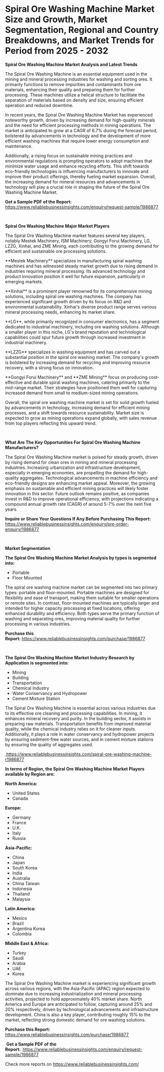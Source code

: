<p><h1>Spiral Ore Washing Machine Market Size and Growth, Market Segmentation, Regional and Country Breakdowns, and Market Trends for Period from 2025 -  2032</h1></p><p><strong>Spiral Ore Washing Machine Market Analysis and Latest Trends</strong></p>
<p><p>The Spiral Ore Washing Machine is an essential equipment used in the mining and mineral processing industries for washing and sorting ores. It primarily functions to remove impurities and contaminants from ore materials, enhancing their quality and preparing them for further processing. These machines utilize a helical structure to facilitate the separation of materials based on density and size, ensuring efficient operation and reduced downtime.</p><p>In recent years, the Spiral Ore Washing Machine Market has experienced noteworthy growth, driven by increasing demand for high-quality minerals and the need for efficient processing methods in mining operations. The market is anticipated to grow at a CAGR of 6.7% during the forecast period, bolstered by advancements in technology and the development of more efficient washing machines that require lower energy consumption and maintenance. </p><p>Additionally, a rising focus on sustainable mining practices and environmental regulations is prompting operators to adopt machines that minimize water usage and enhance recycling efforts. This shift towards eco-friendly technologies is influencing manufacturers to innovate and improve their product offerings, thereby fueling market expansion. Overall, the increasing demand for mineral resources and advancements in technology will play a crucial role in shaping the future of the Spiral Ore Washing Machine Market.</p></p>
<p><strong>Get a Sample PDF of the Report:&nbsp;</strong> <a href="https://www.reliablebusinessinsights.com/enquiry/request-sample/1986877?utm_campaign=2748&utm_medium=2&utm_source=Github&utm_content=ia&utm_term=02032025&utm_id=spiral-ore-washing-machine">https://www.reliablebusinessinsights.com/enquiry/request-sample/1986877</a></p>
<p>&nbsp;</p>
<p><strong>Spiral Ore Washing Machine Major Market Players</strong></p>
<p><p>The Spiral Ore Washing Machine market features several key players, notably Mestek Machinery, ISM Machinery, Gongyi Forui Machinery, LG, LZZG, Xinhai, and ZME Mining, each contributing to the growing demand for efficient and sustainable ore processing solutions.</p><p>**Mestek Machinery** specializes in manufacturing spiral washing machines and has witnessed steady market growth due to rising demand in industries requiring mineral processing. Its advanced technology and product innovation position it well for future expansion, particularly in emerging markets.</p><p>**Xinhai** is a prominent player renowned for its comprehensive mining solutions, including spiral ore washing machines. The company has experienced significant growth driven by its focus on R&D and environmental sustainability. Xinhai's diverse product range serves various mineral processing needs, enhancing its market share.</p><p>**LG**, while primarily recognized in consumer electronics, has a segment dedicated to industrial machinery, including ore washing solutions. Although a smaller player in this niche, LG's brand reputation and technological capabilities could spur future growth through increased investment in industrial machinery.</p><p>**LZZG** specializes in washing equipment and has carved out a substantial position in the spiral ore washing market. The company's growth is bolstered by increasing demand for recycling and improving resource recovery, with a strong focus on innovation.</p><p>**Gongyi Forui Machinery** and **ZME Mining** focus on producing cost-effective and durable spiral washing machines, catering primarily to the mid-range market. Their strategies have positioned them well for capturing increased demand from small to medium-sized mining operations.</p><p>Overall, the spiral ore washing machine market is set for solid growth fueled by advancements in technology, increasing demand for efficient mining processes, and a shift towards resource sustainability. Market size is expected to grow as mining operations expand globally, with sales revenue from top players reflecting this upward trend.</p></p>
<p>&nbsp;</p>
<p><strong>What Are The Key Opportunities For Spiral Ore Washing Machine Manufacturers?</strong></p>
<p><p>The Spiral Ore Washing Machine market is poised for steady growth, driven by rising demand for clean ores in mining and mineral processing industries. Increasing urbanization and infrastructure development, especially in emerging economies, are propelling the demand for high-quality aggregates. Technological advancements in machine efficiency and eco-friendly designs are enhancing market appeal. Moreover, the growing emphasis on sustainable and efficient mining practices will likely foster innovation in this sector. Future outlook remains positive, as companies invest in R&D to improve operational efficiency, with projections indicating a compound annual growth rate (CAGR) of around 5-7% over the next five years.</p></p>
<p><strong>Inquire or Share Your Questions If Any Before Purchasing This Report:</strong> <a href="https://www.reliablebusinessinsights.com/enquiry/pre-order-enquiry/1986877?utm_campaign=2748&utm_medium=2&utm_source=Github&utm_content=ia&utm_term=02032025&utm_id=spiral-ore-washing-machine">https://www.reliablebusinessinsights.com/enquiry/pre-order-enquiry/1986877</a></p>
<p>&nbsp;</p>
<p><strong>Market Segmentation</strong></p>
<p><strong>The Spiral Ore Washing Machine Market Analysis by types is segmented into:</strong></p>
<p><ul><li>Portable</li><li>Floor Mounted</li></ul></p>
<p><p>The spiral ore washing machine market can be segmented into two primary types: portable and floor-mounted. Portable machines are designed for flexibility and ease of transport, making them suitable for smaller operations or remote sites. In contrast, floor-mounted machines are typically larger and intended for higher capacity processing at fixed locations, offering enhanced durability and efficiency. Both types serve the primary function of washing and separating ores, improving material quality for further processing in various industries.</p></p>
<p><strong>Purchase this Report:&nbsp;</strong><a href="https://www.reliablebusinessinsights.com/purchase/1986877?utm_campaign=2748&utm_medium=2&utm_source=Github&utm_content=ia&utm_term=02032025&utm_id=spiral-ore-washing-machine">https://www.reliablebusinessinsights.com/purchase/1986877</a></p>
<p>&nbsp;</p>
<p><strong>The Spiral Ore Washing Machine Market Industry Research by Application is segmented into:</strong></p>
<p><ul><li>Mining</li><li>Building</li><li>Transportation</li><li>Chemical Industry</li><li>Water Conservancy and Hydropower</li><li>Cement Mixture Station</li></ul></p>
<p><p>The Spiral Ore Washing Machine is essential across various industries due to its effective ore cleaning and processing capabilities. In mining, it enhances mineral recovery and purity. In the building sector, it assists in preparing raw materials. Transportation benefits from improved material quality, while the chemical industry relies on it for cleaner inputs. Additionally, it plays a role in water conservancy and hydropower projects by ensuring sediment-free water sources, and in cement mixture stations by ensuring the quality of aggregates used.</p></p>
<p><a href="https://www.reliablebusinessinsights.com/spiral-ore-washing-machine-r1986877?utm_campaign=2748&utm_medium=2&utm_source=Github&utm_content=ia&utm_term=02032025&utm_id=spiral-ore-washing-machine">&nbsp;https://www.reliablebusinessinsights.com/spiral-ore-washing-machine-r1986877</a></p>
<p><strong>In terms of Region, the Spiral Ore Washing Machine Market Players available by Region are:</strong></p>
<p>
    <p> <strong> North America: </strong>
        <ul>
            <li>United States</li>
            <li>Canada</li>
        </ul>
        </p> 
    <p> <strong> Europe: </strong>
        <ul>
            <li>Germany</li>
            <li>France</li>
            <li>U.K.</li>
            <li>Italy</li>
            <li>Russia</li>
        </ul>
        </p> 
    <p> <strong> Asia-Pacific: </strong>
        <ul>
            <li>China</li>
            <li>Japan</li>
            <li>South Korea</li>
            <li>India</li>
            <li>Australia</li>
            <li>China Taiwan</li>
            <li>Indonesia</li>
            <li>Thailand</li>
            <li>Malaysia</li>
        </ul>
        </p> 
    <p> <strong> Latin America: </strong>
        <ul>
            <li>Mexico</li>
            <li>Brazil</li>
            <li>Argentina Korea</li>
            <li>Colombia</li>
        </ul>
        </p> 
    <p> <strong> Middle East & Africa: </strong>
        <ul>
            <li>Turkey</li>
            <li>Saudi</li>
            <li>Arabia</li>
            <li>UAE</li>
            <li>Korea</li>
        </ul>
    </p>
    </p>
<p><p>The Spiral Ore Washing Machine market is experiencing significant growth across various regions, with the Asia-Pacific (APAC) region expected to dominate due to increasing industrialization and mineral processing activities, projected to hold approximately 40% market share. North America and Europe are anticipated to follow, capturing around 25% and 20% respectively, driven by technological advancements and infrastructure development. China is also a key player, contributing roughly 15% to the market, reflecting strong domestic demand for ore washing solutions.</p></p>
<p><strong>Purchase this Report: </strong><a href="https://www.reliablebusinessinsights.com/purchase/1986877?utm_campaign=2748&utm_medium=2&utm_source=Github&utm_content=ia&utm_term=02032025&utm_id=spiral-ore-washing-machine">https://www.reliablebusinessinsights.com/purchase/1986877</a></p>
<p>&nbsp;<strong>Get a Sample PDF of the Report:&nbsp;&nbsp;</strong><a href="https://www.reliablebusinessinsights.com/enquiry/request-sample/1986877?utm_campaign=2748&utm_medium=2&utm_source=Github&utm_content=ia&utm_term=02032025&utm_id=spiral-ore-washing-machine">https://www.reliablebusinessinsights.com/enquiry/request-sample/1986877</a></p>
<p><strong></strong></p>
<p>Check more reports on <a href="https://www.reliablebusinessinsights.com/?utm_campaign=2748&utm_medium=2&utm_source=Github&utm_content=ia&utm_term=02032025&utm_id=spiral-ore-washing-machine">https://www.reliablebusinessinsights.com/</a></p>